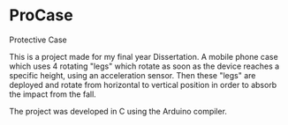 # ProCase
Protective Case

This is a project made for my final year Dissertation. A mobile phone case which uses 4 rotating "legs" which rotate as soon as the device reaches a specific height, using an acceleration sensor. Then these "legs" are deployed and rotate from horizontal to vertical position in order to absorb the impact from the fall.

The project was developed in C using the Arduino compiler.





